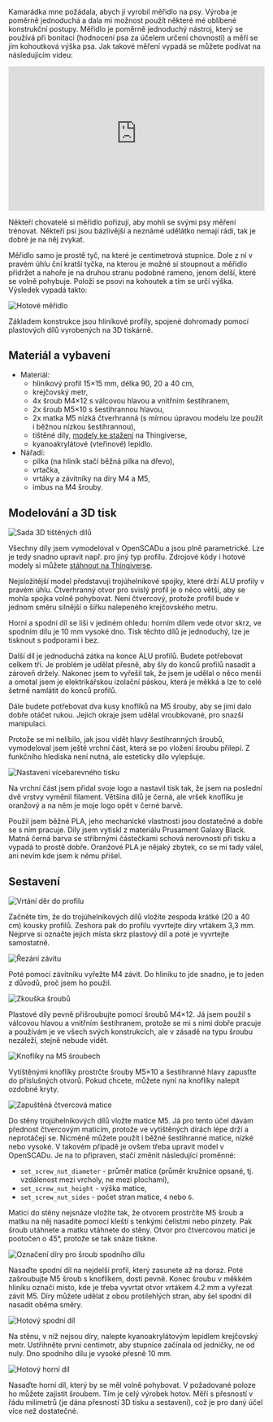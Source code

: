 <!-- dcterms:title = Jak vyrobit měřidlo na psy -->
<!-- dcterms:abstract = Kamarádka mne požádala, abych jí vyrobil měřidlo na psy. To je jednoduchý nástroj, který se používá při bonitaci (hodnocení psa za účelem určení chovnosti) a měří se jím kohoutková výška psa. Výroba je poměrně jednoduchá a dala mi možnost použít některé mé oblíbené konstrukční postupy. -->
<!-- x4w:category = Bastlení -->
<!-- x4w:category = 3D tisk -->
<!-- dcterms:creator = Michal Altair Valášek -->
<!-- dcterms:date = 2019-05-01 -->
<!-- x4w:coverUrl = /cover-pictures/20190501-meridlo-na-psy.jpg -->
<!-- x4w:pictureUrl = /perex-pictures/20190501-meridlo-na-psy.jpg -->
<!-- x4w:pictureWidth = 150 -->
<!-- x4w:pictureHeight = 150 -->

Kamarádka mne požádala, abych jí vyrobil měřidlo na psy. Výroba je poměrně jednoduchá a dala mi možnost použít některé mé oblíbené konstrukční postupy. Měřidlo je poměrně jednoduchý nástroj, který se používá při bonitaci (hodnocení psa za účelem určení chovnosti) a měří se jím kohoutková výška psa. Jak takové měření vypadá se můžete podívat na následujícím videu:

<div style="position:relative;padding-top:56.25%;">
  <iframe src="https://www.youtube-nocookie.com/embed/vDDpcQeN36Y" frameborder="0" allowfullscreen allow="accelerometer; autoplay; encrypted-media; gyroscope; picture-in-picture" style="position:absolute;top:0;left:0;width:100%;height:100%;"></iframe>
</div>

Někteří chovatelé si měřidlo pořizují, aby mohli se svými psy měření trénovat. Někteří psi jsou bázlivější a neznámé udělátko nemají rádi, tak je dobré je na něj zvykat.

Měřidlo samo je prostě tyč, na které je centimetrová stupnice. Dole z ní v pravém úhlu ční kratší tyčka, na kterou je možné si stoupnout a měřidlo přidržet a nahoře je na druhou stranu podobné rameno, jenom delší, které se volně pohybuje. Položí se psovi na kohoutek a tím se určí výška. Výsledek vypadá takto:

![Hotové měřidlo](https://www.cdn.altairis.cz/Blog/2019/20190501-01-vysledek.jpg)

Základem konstrukce jsou hliníkové profily, spojené dohromady pomocí plastových dílů vyrobených na 3D tiskárně.

## Materiál a vybavení

* Materiál:
  * hliníkový profil 15&times;15 mm, délka 90, 20 a 40 cm,
  * krejčovský metr,
  * 4x šroub M4&times;12 s válcovou hlavou a vnitřním šestihranem,
  * 2x šroub M5&times;10 s šestihrannou hlavou,
  * 2x matka M5 nízká čtverhranná (s mírnou úpravou modelu lze použít i běžnou nízkou šestihrannou),
  * tištěné díly, [modely ke stažení](https://www.thingiverse.com/thing:3600322) na Thingiverse,
  * kyanoakrylátové (vteřinové) lepidlo.
* Nářadí:
  * pilka (na hliník stačí běžná pilka na dřevo),
  * vrtačka,
  * vrtáky a závitníky na díry M4 a M5,
  * imbus na M4 šrouby.

## Modelování a 3D tisk

![Sada 3D tištěných dílů](https://www.cdn.altairis.cz/Blog/2019/20190501-02-openscadmodel.png)

Všechny díly jsem vymodeloval v OpenSCADu a jsou plně parametrické. Lze je tedy snadno upravit např. pro jiný typ profilu. Zdrojové kódy i hotové modely si můžete [stáhnout na Thingiverse](https://www.thingiverse.com/thing:3600322).

<script src="https://gist.github.com/ridercz/0c8cd69bc91c31531b06539a3209d985.js"></script>

Nejsložitější model představují trojúhelníkové spojky, které drží ALU profily v pravém úhlu. Čtverhranný otvor pro svislý profil je o něco větší, aby se mohla spojka volně pohybovat. Není čtvercový, protože profil bude v jednom směru silnější o šířku nalepeného krejčovského metru.

<script src="https://gist.github.com/ridercz/5e828b7423ce4d2828f15f167b5e2302.js"></script>

Horní a spodní díl se liší v jediném ohledu: horním dílem vede otvor skrz, ve spodním dílu je 10 mm vysoké dno. Tisk těchto dílů je jednoduchý, lze je tisknout s podporami i bez.

<script src="https://gist.github.com/ridercz/0abd288ef1b6d0499c150ccc006a3c94.js"></script>

Další díl je jednoduchá zátka na konce ALU profilů. Budete potřebovat celkem tři. Je problém je udělat přesně, aby šly do konců profilů nasadit a zároveň držely. Nakonec jsem to vyřešil tak, že jsem je udělal o něco menší a omotal jsem je elektrikářskou izolační páskou, která je měkká a lze to celé šetrně namlátit do konců profilů.

<script src="https://gist.github.com/ridercz/f66b2b6cf3cdbb8fa3113f18f6c18034.js"></script>

Dále budete potřebovat dva kusy knoflíků na M5 šrouby, aby se jimi dalo dobře otáčet rukou. Jejich okraje jsem udělal vroubkované, pro snazší manipulaci.

<script src="https://gist.github.com/ridercz/d198c5b72d69e48601c6e7729cdd57fc.js"></script>

Protože se mi nelíbilo, jak jsou vidět hlavy šestihranných šroubů, vymodeloval jsem ještě vrchní část, která se po vložení šroubu přilepí. Z funkčního hlediska není nutná, ale esteticky dílo vylepšuje.

![Nastavení vícebarevného tisku](https://www.cdn.altairis.cz/Blog/2019/20190501-08-colorprint.png)

Na vrchní část jsem přidal svoje logo a nastavil tisk tak, že jsem na poslední dvě vrstvy vyměnil filament. Většina dílů je černá, ale vršek knoflíku je oranžový a na něm je moje logo opět v černé barvě.

Použil jsem běžné PLA, jeho mechanické vlastnosti jsou dostatečné a dobře se s ním pracuje. Díly jsem vytiskl z materiálu Prusament Galaxy Black. Matná černá barva se stříbrnými částečkami schová nerovnosti při tisku a vypadá to prostě dobře. Oranžové PLA je nějaký zbytek, co se mi tady válel, ani nevím kde jsem k němu přišel.

## Sestavení

![Vrtání děr do profilu](https://www.cdn.altairis.cz/Blog/2019/20190501-03-vrtani.jpg)

Začněte tím, že do trojúhelníkových dílů vložíte zespoda krátké (20 a 40 cm) kousky profilů. Zeshora pak do profilu vyvrtejte díry vrtákem 3,3 mm. Nejprve si označte jejich místa skrz plastový díl a poté je vyvrtejte samostatně.

![Řezání závitu](https://www.cdn.altairis.cz/Blog/2019/20190501-04-zavit.jpg)

Poté pomocí závitníku vyřežte M4 závit. Do hliníku to jde snadno, je to jeden z důvodů, proč jsem ho použil.

![Zkouška šroubů](https://www.cdn.altairis.cz/Blog/2019/20190501-05-srouby.jpg)

Plastové díly pevně přišroubujte pomocí šroubů M4&times;12. Já jsem použil s válcovou hlavou a vnitřním šestihranem, protože se mi s nimi dobře pracuje a používám je ve všech svých konstrukcích, ale v zásadě na typu šroubu nezáleží, stejně nebude vidět.

![Knoflíky na M5 šroubech](https://www.cdn.altairis.cz/Blog/2019/20190501-07-knofliky.jpg)

Vytištěnými knoflíky prostrčte šrouby M5&times;10 a šestihranné hlavy zapusťte do příslušných otvorů. Pokud chcete, můžete nyní na knoflíky nalepit ozdobné kryty.

![Zapuštěná čtvercová matice](https://www.cdn.altairis.cz/Blog/2019/20190501-09-matka.jpg)

Do stěny trojúhelníkových dílů vložte matice M5. Já pro tento účel dávám přednost čtvercovým maticím, protože ve vytištěných dírách lépe drží a neprotáčejí se. Nicméně můžete použít i běžné šestihranné matice, nízké nebo vysoké. V takovém případě je ovšem třeba upravit model v OpenSCADu. Je na to připraven, stačí změnit následující proměnné:

* `set_screw_nut_diameter` - průměr matice (průměr kružnice opsané, tj. vzdálenost mezi vrcholy, ne mezi plochami),
* `set_screw_nut_height` - výška matice,
* `set_screw_nut_sides` - počet stran matice, `4` nebo `6`.

Matici do stěny nejsnáze vložíte tak, že otvorem prostrčíte M5 šroub a matku na něj nasadíte pomocí kleští s tenkými čelistmi nebo pinzety. Pak šroub utáhnete a matku vtáhnete do stěny. Otvor pro čtvercovou matici je pootočen o 45°, protože se tak snáze tiskne.

![Označení díry pro šroub spodního dílu](https://www.cdn.altairis.cz/Blog/2019/20190501-06-oznaceni.jpg)

Nasaďte spodní díl na nejdelší profil, který zasunete až na doraz. Poté zašroubujte M5 šroub s knoflíkem, dosti pevně. Konec šroubu v měkkém hliníku označí místo, kde je třeba vyvrtat otvor vrtákem 4.2 mm a vyřezat závit M5. Díry můžete udělat z obou protilehlých stran, aby šel spodní díl nasadit oběma směry.

![Hotový spodní díl](https://www.cdn.altairis.cz/Blog/2019/20190501-10-spodni.jpg)

Na stěnu, v níž nejsou díry, nalepte kyanoakrylátovým lepidlem krejčovský metr. Ustřihněte první centimetr, aby stupnice začínala od jedničky, ne od nuly. Dno spodního dílu je vysoké přesně 10 mm.

![Hotový horní díl](https://www.cdn.altairis.cz/Blog/2019/20190501-11-horni.jpg)

Nasaďte horní díl, který by se měl volně pohybovat. V požadované poloze ho můžete zajistit šroubem. Tím je celý výrobek hotov. Měří s přesností v řádu milimetrů (je dána přesností 3D tisku a sestavení), což je pro daný účel více než dostatečné.